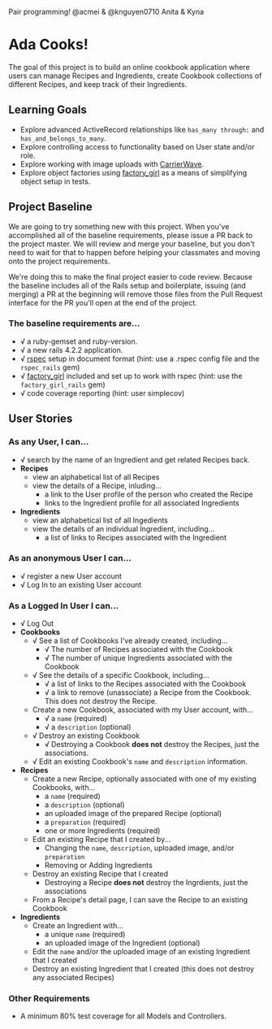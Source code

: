 Pair programming! @acmei & @knguyen0710
Anita & Kyna 

# Ada Cooks!
The goal of this project is to build an online cookbook application where users can manage Recipes and Ingredients, create Cookbook collections of different Recipes, and keep track of their Ingredients.

## Learning Goals
- Explore advanced ActiveRecord relationships like `has_many through:` and `has_and_belongs_to_many`.
- Explore controlling access to functionality based on User state and/or role.
- Explore working with image uploads with [CarrierWave](https://github.com/carrierwaveuploader/carrierwave).
- Explore object factories using [factory_girl](https://github.com/thoughtbot/factory_girl_rails) as a means of simplifying object setup in tests.

## Project Baseline
We are going to try something new with this project. When you've accomplished all of the baseline requirements, please issue a PR back to the project master. We will review and merge your baseline, but you don't need to wait for that to happen before helping your classmates and moving onto the project requirements.

We're doing this to make the final project easier to code review. Because the baseline includes all of the Rails setup and boilerplate, issuing (and merging) a PR at the beginning will remove those files from the Pull Request interface for the PR you'll open at the end of the project.

### The baseline requirements are...
- √ a ruby-gemset and ruby-version.
- √ a new rails 4.2.2 application.
- √ [rspec](https://github.com/rspec/rspec-rails) setup in document format (hint: use a .rspec config file and the `rspec_rails` gem)
- √ [factory_girl](https://github.com/thoughtbot/factory_girl_rails) included and set up to work with rspec (hint: use the `factory_girl_rails` gem)
- √ code coverage reporting (hint: user simplecov)

## User Stories

### As any User, I can...
- √ search by the name of an Ingredient and get related Recipes back.
- __Recipes__
  - view an alphabetical list of all Recipes
  - view the details of a Recipe, inluding...
    - a link to the User profile of the person who created the Recipe
    - links to the Ingredient profile for all associated Ingredients
- __Ingredients__
  - view an alphabetical list of all Ingedients
  - view the details of an individual Ingredient, including...
    - a list of links to Recipes associated with the Ingredient
    
### As an anonymous User I can...
- √ register a new User account
- √ Log In to an existing User account

### As a Logged In User I can...
- √ Log Out
- __Cookbooks__
  - √ See a list of Cookbooks I've already created, including...
    - √ The number of Recipes associated with the Cookbook
    - √ The number of unique Ingredients associated with the Cookbook
  - √ See the details of a specific Cookbook, including...
    - √ a list of links to the Recipes associated with the Cookbook
    - √ a link to remove (unassociate) a Recipe from the Cookbook. This does not destroy the Recipe.
  - Create a new Cookbook, associated with my User account, with...
    - √ a `name` (required)
    - √ a `description` (optional)
  - √ Destroy an existing Cookbook
    - √ Destroying a Cookbook __does not__ destroy the Recipes, just the associations.
  - √ Edit an existing Cookbook's `name` and `description` information.
- __Recipes__
  - Create a new Recipe, optionally associated with one of my existing Cookbooks, with...
    - a `name` (required)
    - a `description` (optional)
    - an uploaded image of the prepared Recipe (optional)
    - a `preparation` (required)
    - one or more Ingredients (required)
  - Edit an existing Recipe that I created by...
    - Changing the `name`, `description`, uploaded image, and/or `preparation`
    - Removing or Adding Ingredients
  - Destroy an existing Recipe that I created
    - Destroying a Recipe __does not__ destroy the Ingrdients, just the associations
  - From a Recipe's detail page, I can save the Recipe to an existing Cookbook
- __Ingredients__
  - Create an Ingredient with...
    - a unique `name` (required)
    - an uploaded image of the Ingredient (optional)
  - Edit the `name` and/or the uploaded image of an existing Ingredient that I created
  - Destroy an existing Ingredient that I created (this does not destroy any associated Recipes)

### Other Requirements
- A minimum 80% test coverage for all Models and Controllers.
